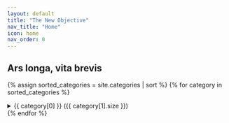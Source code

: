 ```yaml
---
layout: default
title: "The New Objective"
nav_title: "Home"
icon: home
nav_order: 0
---
```


## Ars longa, vita brevis

{% assign sorted_categories = site.categories | sort %}
{% for category in sorted_categories %}
<details>
    <summary>{{ category[0] }} ({{ category[1].size }})</summary>
    <ul>
        {% for post in category[1] reversed %}
        <li><a href='{{ post.url }}'>{{ post.title }}</a></li>
        {% endfor %}
    </ul>
</details>
{% endfor %}
